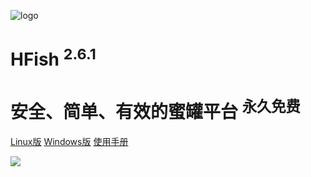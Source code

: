 <!-- _coverpage.md -->

![logo](http://img.threatbook.cn/hfish/logo.png ":size=200x202")

# HFish <sup class="version">2.6.1</sup>

# 安全、简单、有效的蜜罐平台 <sup class="version">永久免费</sup>





[Linux版](https://hfish.io/#/2-2-linux)
[Windows版](https://hfish.io/#/2-3-windows)
[使用手册](#HFish设计理念)

<!-- 背景图片 -->

![](http://img.threatbook.cn/hfish/background.jpg)
